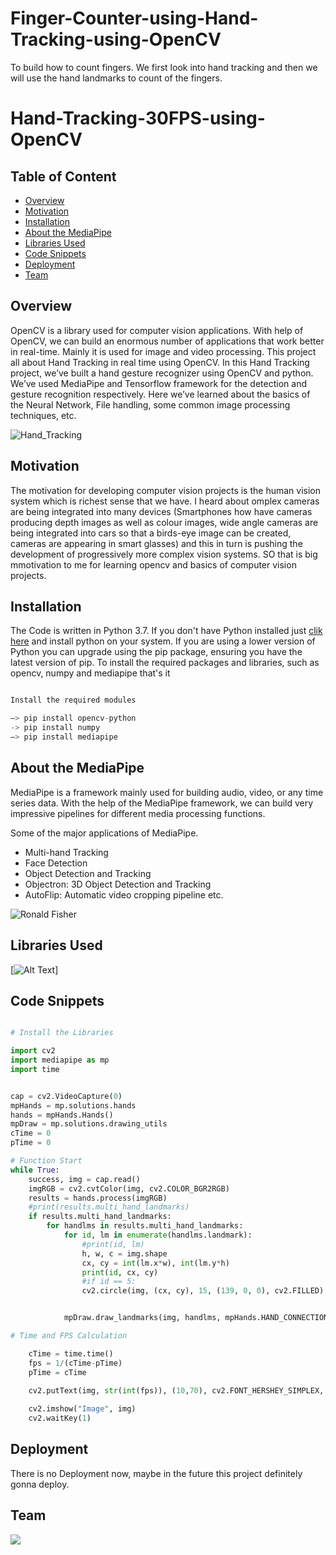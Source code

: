 # Finger-Counter-using-Hand-Tracking-using-OpenCV
To build how to count fingers. We first look into hand tracking and then we will use the hand landmarks to count of the fingers.
# Hand-Tracking-30FPS-using-OpenCV #
## Table of Content ##
- [Overview](#overview) 
- [Motivation](#motivation) 
- [Installation](#installation) 
- [About the MediaPipe](#about-the-mediapipe) 
- [Libraries Used](#libraries-used) 
- [Code Snippets](#code-snippets)
- [Deployment](#deployment)  
- [Team](#team) 

## Overview 
OpenCV is a library used for computer vision applications. With help of OpenCV, we can build an enormous number of applications that work better in real-time. Mainly it is used for image and video processing. This project all about Hand Tracking in real time using OpenCV. In this Hand Tracking project, we’ve built a hand gesture recognizer using OpenCV and python. We’ve used MediaPipe and Tensorflow framework for the detection and gesture recognition respectively. Here we’ve learned about the basics of the Neural Network, File handling, some common image processing techniques, etc.

![Hand_Tracking](Images/hand.gif)

## Motivation 
The motivation for developing computer vision projects is the human vision system which is richest sense that we have. I heard about omplex cameras are being integrated into many devices (Smartphones how have cameras producing depth images as well as colour images, wide angle cameras are being integrated into cars so that a birds-eye image can be created, cameras are appearing in smart glasses) and this in turn is pushing the development of progressively more complex vision systems. SO that is big mmotivation to me for learning opencv and basics of computer vision projects.

## Installation 
The Code is written in Python 3.7. If you don't have Python installed just [clik here](https://www.python.org/downloads/) and install python on your system. 
If you are using a lower version of Python you can upgrade using the pip package, ensuring you have the latest version of pip. To install the required packages and libraries, such as opencv, numpy and mediapipe that's it

``` python

Install the required modules

–> pip install opencv-python
-> pip install numpy
–> pip install mediapipe
```

## About the MediaPipe

MediaPipe is a framework mainly used for building audio, video, or any time series data. With the help of the MediaPipe framework, we can build very impressive pipelines for different media processing functions.

Some of the major applications of MediaPipe.

* Multi-hand Tracking
* Face Detection
* Object Detection and Tracking
* Objectron: 3D Object Detection and Tracking
* AutoFlip: Automatic video cropping pipeline etc.

![Ronald Fisher](Images/mediapipe.png)


## Libraries Used 

[![Alt Text](Images/mo.JPG)]

## Code Snippets

``` python

# Install the Libraries

import cv2
import mediapipe as mp
import time

```
``` python

cap = cv2.VideoCapture(0)
mpHands = mp.solutions.hands
hands = mpHands.Hands()
mpDraw = mp.solutions.drawing_utils
cTime = 0
pTime = 0
```
``` python
# Function Start
while True:
    success, img = cap.read()
    imgRGB = cv2.cvtColor(img, cv2.COLOR_BGR2RGB)
    results = hands.process(imgRGB)
    #print(results.multi_hand_landmarks)
    if results.multi_hand_landmarks:
        for handlms in results.multi_hand_landmarks:
            for id, lm in enumerate(handlms.landmark):
                #print(id, lm)
                h, w, c = img.shape
                cx, cy = int(lm.x*w), int(lm.y*h)
                print(id, cx, cy)
                #if id == 5:
                cv2.circle(img, (cx, cy), 15, (139, 0, 0), cv2.FILLED)


            mpDraw.draw_landmarks(img, handlms, mpHands.HAND_CONNECTIONS)
```
``` python 
# Time and FPS Calculation

    cTime = time.time()
    fps = 1/(cTime-pTime)
    pTime = cTime
    
    cv2.putText(img, str(int(fps)), (10,70), cv2.FONT_HERSHEY_SIMPLEX, 3, (139,0,0), 3)

    cv2.imshow("Image", img)
    cv2.waitKey(1)

```
## Deployment 

There is no Deployment now, maybe in the future this project definitely gonna deploy.

## Team

![](Images/nivi.JPG)





